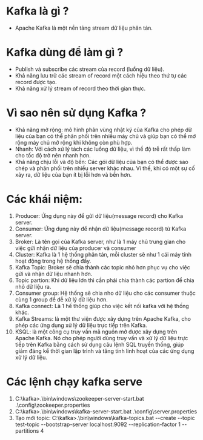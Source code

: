 # Kafka là gì ?
- Apache Kafka là một nền tảng stream dữ liệu phân tán.

# Kafka dùng để làm gì ?
- Publish và subscribe các stream của record (luồng dữ liệu).
- Khả năng lưu trữ các stream of record một cách hiệu theo thứ tự các record được tạo.
- Khả năng xử lý stream of record theo thời gian thực.

# Vì sao nên sử dụng Kafka ?
- Khả năng mở rộng: mô hình phân vùng nhật ký của Kafka cho phép dữ liệu của bạn có thể phân phối trên nhiều máy chủ và giúp bạn có thể mở rộng máy chủ mở rộng khi không còn phù hợp.
- Nhanh: Với cách xử lý tách các luồng dữ liệu, vì thế độ trễ rất thấp làm cho tốc độ trở nên nhanh hơn.
- Khả năng chịu lỗi và độ bền: Các gói dữ liệu của bạn có thể được sao chép và phân phối trên nhiều server khác nhau. Vì thế, khi có một sự cố xảy ra, dữ liệu của bạn ít bị lỗi hơn và bền hơn.


# Các khái niệm:
1. Producer: Ứng dụng này để gửi dữ liệu(message record) cho Kafka server.
2. Consumer: Ứng dụng này để nhận dữ liệu(message record) từ Kafka server.
3. Broker:   Là tên gọi của Kafka server, như là 1 máy chủ trung gian cho việc gửi nhận dữ liệu của producer và consumer
4. Cluster: Kafka là 1 hệ thống phân tán, mỗi cluster sẽ như 1 cái máy tính hoạt động trong hệ thống đấy.
5. Kafka Topic: Broker sẽ chia thành các topic nhỏ hơn phục vụ cho việc gửi và nhận dữ liệu nhanh hơn.
6. Topic partion: Khi dữ liệu lớn thì cần phải chia thành các partion để chia nhỏ dữ liệu ra.
7. Consumer group: Hệ thống sẽ chia nho dữ liệu cho các consumer thuộc cùng 1 group để dễ xử lý dữ liệu hơn.
8. Kafka connect: Là 1 hế thống giúp cho việc kết nối kafka với hệ thống khác.
9. Kafka Streams: là một thư viện được xây dựng trên Apache Kafka, cho phép các ứng dụng xử lý dữ liệu trực tiếp trên Kafka.
10. KSQL: là một công cụ truy vấn mã nguồn mở được xây dựng trên Apache Kafka. Nó cho phép người dùng truy vấn và xử lý dữ liệu trực tiếp trên Kafka bằng cách sử dụng câu lệnh SQL truyền thống, giúp giảm đáng kể thời gian lập trình và tăng tính linh hoạt của các ứng dụng xử lý dữ liệu.

# Các lệnh chạy kafka serve
1. C:\kafka>.\bin\windows\zookeeper-server-start.bat .\config\zookeeper.properties
2. C:\kafka>.\bin\windows\kafka-server-start.bat .\config\server.properties
3. Tạo mới topic: C:\kafka>.\bin\windows\kafka-topics.bat --create --topic test-topic --bootstrap-server localhost:9092 --replication-factor 1 --partitions 4

